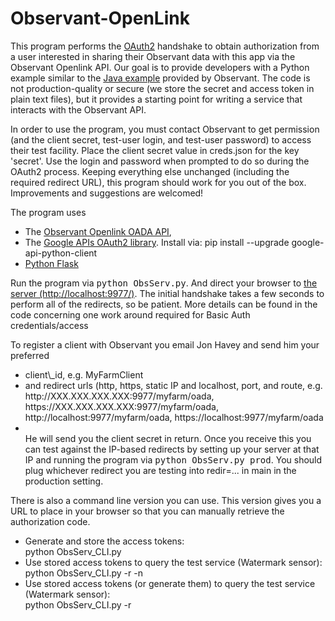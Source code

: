 # Observant-OpenLink

This program performs the <a href="http://tools.ietf.org/html/rfc6749">OAuth2</a> handshake to obtain authorization from a user interested in sharing their Observant data with this app via the Observant Openlink API.  Our goal is to provide developers with a Python example similar to the <a href="https://github.com/ObservantPtyLtd/oada-client">Java example</a> provided by Observant.  The code is not production-quality or secure (we store the secret and access token in plain text files), but it provides a starting point for writing a service that interacts with the Observant API.

In order to use the program, you must contact Observant to get permission (and the client secret, test-user login, and test-user password) to access their test facility.  Place the client secret value in creds.json for the key 'secret'. Use the login and password when prompted to do so during the OAuth2 process.  Keeping everything else unchanged (including the required redirect URL), this program should work for you out of the box.  Improvements and suggestions are welcomed!

The program uses 
<ul><li>The <a href="https://github.com/ObservantPtyLtd/oada-client/blob/master/OAuth2-step-by-step.md">Observant Openlink OADA API</a>, 
</li><li> The <a href="https://developers.google.com/identity/protocols/OAuth2WebServer">Google APIs OAuth2 library</a>.  Install via: pip install --upgrade google-api-python-client
</li><li> <a href="http://flask.pocoo.org/">Python Flask</a>
</li></ul>

Run the program via <tt>python ObsServ.py</tt>. And direct your browser to <a href="http://localhost:9977/">the server (http://localhost:9977/)</a>.  The initial handshake takes a few seconds to perform all of the redirects, so be patient.  More details can be found in the code concerning one work around required for Basic Auth credentials/access

To register a client with Observant you email Jon Havey and send him your preferred
<ul><li>client\_id, e.g. MyFarmClient</li>
<li>and redirect urls (http, https, static IP and localhost, port, and route, e.g.  http://XXX.XXX.XXX.XXX:9977/myfarm/oada, https://XXX.XXX.XXX.XXX:9977/myfarm/oada,  http://localhost:9977/myfarm/oada, https://localhost:9977/myfarm/oada</li>
<li></li>
He will send you the client secret in return.  Once you receive this you can test against the IP-based redirects by setting up your server at that IP and running the program via <tt>python ObsServ.py prod</tt>.
You should plug whichever redirect you are testing into redir=... in main in the production setting.
</li></ul>

There is also a command line version you can use.  This version gives you a URL to place in your browser so that you can manually retrieve the authorization code.
<ul><li>Generate and store the access tokens:<br />python ObsServ_CLI.py
</li><li>Use stored access tokens to query the test service (Watermark sensor):<br />python ObsServ_CLI.py -r -n
</li><li>Use stored access tokens (or generate them) to query the test service (Watermark sensor):<br />python ObsServ_CLI.py -r
</li></ul>
